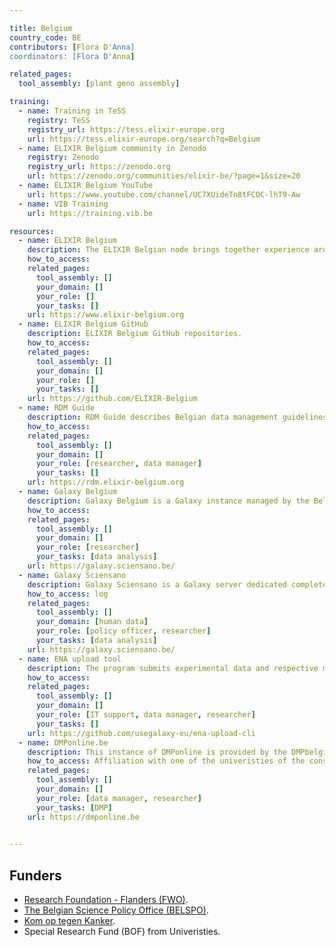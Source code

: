 ```yaml
---

title: Belgium
country_code: BE
contributors: [Flora D'Anna]
coordinators: [Flora D'Anna]

related_pages: 
  tool_assembly: [plant geno assembly]

training:
  - name: Training in TeSS
    registry: TeSS
    registry_url: https://tess.elixir-europe.org
    url: https://tess.elixir-europe.org/search?q=Belgium
  - name: ELIXIR Belgium community in Zenodo
    registry: Zenodo
    registry_url: https://zenodo.org
    url: https://zenodo.org/communities/elixir-be/?page=1&size=20
  - name: ELIXIR Belgium YouTube
    url: https://www.youtube.com/channel/UC7XUideTn8tFCOC-lhT9-Aw
  - name: VIB Training
    url: https://training.vib.be

resources:
  - name: ELIXIR Belgium
    description: The ELIXIR Belgian node brings together experience around data management, analyses workflows and data related trainings. ELIXIR Belgium focuses on upgrading the current ELIXIR Belgium node services in order to bring data to a higher level of FAIRness (Findable, Accessible, Interoperable, Reusable).
    how_to_access:
    related_pages:
      tool_assembly: []
      your_domain: []
      your_role: []
      your_tasks: []
    url: https://www.elixir-belgium.org    
  - name: ELIXIR Belgium GitHub
    description: ELIXIR Belgium GitHub repositories.
    how_to_access:
    related_pages:
      tool_assembly: []
      your_domain: []
      your_role: []
      your_tasks: []
    url: https://github.com/ELIXIR-Belgium    
  - name: RDM Guide
    description: RDM Guide describes Belgian data management guidelines, resources, tools and services available for researchers in Life Sciences.
    how_to_access:
    related_pages:
      tool_assembly: []
      your_domain: []
      your_role: [researcher, data manager]
      your_tasks: []
    url: https://rdm.elixir-belgium.org
  - name: Galaxy Belgium
    description: Galaxy Belgium is a Galaxy instance managed by the Belgian ELIXIR node, funded by the Flemish government, which utilizing infrastructure provided by the Flemish Supercomputer Center (VSC).
    how_to_access:
    related_pages:
      tool_assembly: []
      your_domain: []
      your_role: [researcher]
      your_tasks: [data analysis]
    url: https://galaxy.sciensano.be/
  - name: Galaxy Sciensano
    description: Galaxy Sciensano is a Galaxy server dedicated completely towards public health applications, focusing heavily on making available tools, pipelines and databases relevant for using WGS for routine pathogen typing and characterization in an applied public health setting.
    how_to_access: log
    related_pages:
      tool_assembly: []
      your_domain: [human data]
      your_role: [policy officer, researcher]
      your_tasks: [data analysis]
    url: https://galaxy.sciensano.be/
  - name: ENA upload tool
    description: The program submits experimental data and respective metadata to the European Nucleotide Archive (ENA).
    how_to_access:
    related_pages:
      tool_assembly: []
      your_domain: []
      your_role: [IT support, data manager, researcher]
      your_tasks: []
    url: https://github.com/usegalaxy-eu/ena-upload-cli
  - name: DMPonline.be
    description: This instance of DMPonline is provided by the DMPbelgium Consortium. We can help you write and maintain data management plans for your research.
    how_to_access: Affiliation with one of the univeristies of the consortium is required.
    related_pages:
      tool_assembly: []
      your_domain: []
      your_role: [data manager, researcher]
      your_tasks: [DMP]
    url: https://dmponline.be
    

---
```


<!---Following information for the page text. All fields are optional--->
<!---If the information is already in another resource, please include the link instead of duplicating information--->
<!---Please focus on resources that are relevant for the whole country for life sciences--->

<!---## Introduction---> 

<!---General RDM considerations for your country, how to deal with RDM on a national level--->

## Funders
* [Research Foundation - Flanders (FWO)](https://www.fwo.be/en/).
* [The Belgian Science Policy Office (BELSPO)](https://www.belspo.be).
* [Kom op tegen Kanker](https://www.komoptegenkanker.be).
* Special Research Fund (BOF) from Univeristies.


<!---## Regulations--->

<!---## Domain-specific infrastructures/resources (e.g. human data, covid-19)--->

